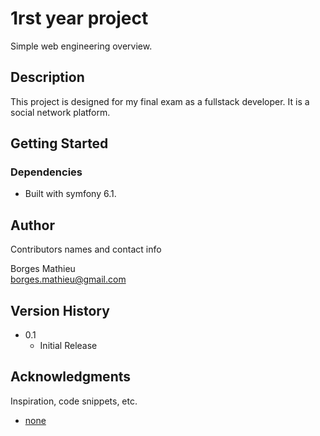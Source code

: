 # 1rst year project

Simple web engineering overview.

## Description

This project is designed for my final exam as a fullstack developer.
It is a social network platform.

## Getting Started

### Dependencies

* Built with symfony 6.1.

## Author

Contributors names and contact info

Borges Mathieu  
[borges.mathieu@gmail.com](https://crosseed.fr)

## Version History

* 0.1
    * Initial Release

## Acknowledgments

Inspiration, code snippets, etc.
* [none](https://nowhere)